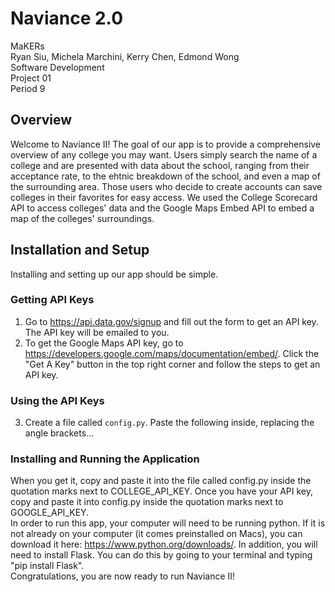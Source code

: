# Naviance 2.0
MaKERs<br>
Ryan Siu, Michela Marchini, Kerry Chen, Edmond Wong<br>
Software Development<br>
Project 01<br>
Period 9<br>

## Overview
Welcome to Naviance II!  The goal of our app is to provide a comprehensive overview of any college you may want.  Users simply search the name of a college and are presented with data about the school, ranging from their acceptance rate, to the ehtnic breakdown of the school, and even a map of the surrounding area.  Those users who decide to create accounts can save colleges in their favorites for easy access.  We used the College Scorecard API to access colleges' data and the Google Maps Embed API to embed a map of the colleges' surroundings.

## Installation and Setup
Installing and setting up our app should be simple.

### Getting API Keys
1. Go to https://api.data.gov/signup and fill out the form to get an API key.  The API key will be emailed to you.  
2. To get the Google Maps API key, go to https://developers.google.com/maps/documentation/embed/.  Click the "Get A Key" button in the top right corner and follow the steps to get an API key.

### Using the API Keys
3. Create a file called ```config.py```. Paste the following inside, replacing the angle brackets...

### Installing and Running the Application

When you get it, copy and paste it into the file called config.py inside the quotation marks next to COLLEGE_API_KEY.    Once you have your API key, copy and paste it into config.py inside the quotation marks next to GOOGLE_API_KEY. <br>
In order to run this app, your computer will need to be running python.  If it is not already on your computer (it comes preinstalled on Macs), you can download it here: https://www.python.org/downloads/.  In addition, you will need to install Flask.  You can do this by going to your terminal and typing "pip install Flask". <br>
Congratulations, you are now ready to run Naviance II!
